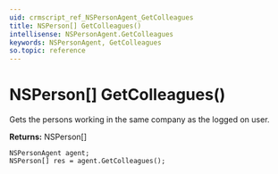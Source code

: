 ```yaml
---
uid: crmscript_ref_NSPersonAgent_GetColleagues
title: NSPerson[] GetColleagues()
intellisense: NSPersonAgent.GetColleagues
keywords: NSPersonAgent, GetColleagues
so.topic: reference
---
```


# NSPerson[] GetColleagues()

Gets the persons working in the same company as the logged on user.

**Returns:** NSPerson[]

```crmscript
NSPersonAgent agent;
NSPerson[] res = agent.GetColleagues();
```

